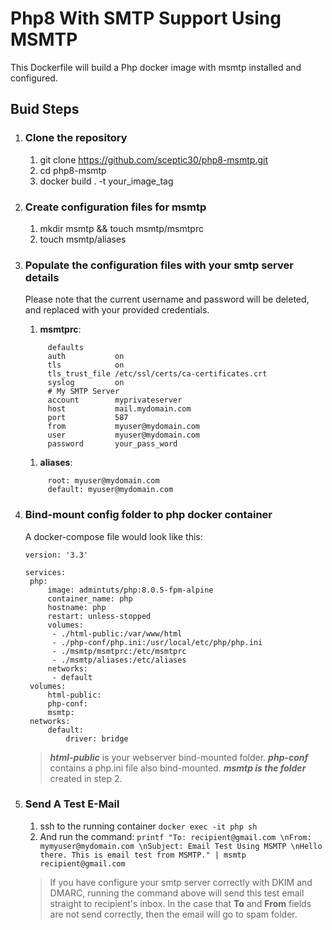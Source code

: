 # Php8 With SMTP Support Using MSMTP
This Dockerfile will build a Php docker image with msmtp installed and configured.
## Buid Steps
1. ### Clone the repository
   1. git clone https://github.com/sceptic30/php8-msmtp.git
   2. cd php8-msmtp
   3. docker build . -t your_image_tag
   
2. ### Create configuration files for msmtp
   1. mkdir msmtp && touch msmtp/msmtprc
   2. touch msmtp/aliases

3. ### Populate the configuration files with your smtp server details
   Please note that the current username and password will be deleted, and replaced with your provided credentials.
   1. **msmtprc**:
   ``` # Set default values for all following accounts.
        defaults
        auth           on
        tls            on
        tls_trust_file /etc/ssl/certs/ca-certificates.crt
        syslog         on
        # My SMTP Server
        account        myprivateserver
        host           mail.mydomain.com
        port           587
        from           myuser@mydomain.com
        user           myuser@mydomain.com
        password       your_pass_word
    ```
    1. **aliases**:
   ``` # Set default values for all following accounts.
        root: myuser@mydomain.com
        default: myuser@mydomain.com
    ```
4. ### Bind-mount config folder to php docker container
   A docker-compose file would look like this:
   ```
   version: '3.3'

   services:
    php:
        image: admintuts/php:8.0.5-fpm-alpine
        container_name: php
        hostname: php
        restart: unless-stopped
        volumes:
         - ./html-public:/var/www/html
         - ./php-conf/php.ini:/usr/local/etc/php/php.ini
         - ./msmtp/msmtprc:/etc/msmtprc
         - ./msmtp/aliases:/etc/aliases
        networks:
         - default
    volumes:
        html-public:
        php-conf:
        msmtp:
    networks:
        default:
            driver: bridge
    ```
   > ***html-public*** is your webserver bind-mounted folder.
   > ***php-conf*** contains a php.ini file also bind-mounted.
   > ***msmtp is the folder*** created in step 2.
5. ### Send A Test E-Mail
    1. ssh to the running container ``` docker exec -it php sh ```
    2. And run the command: ```printf "To: recipient@gmail.com \nFrom: mymyuser@mydomain.com \nSubject: Email Test Using MSMTP \nHello there. This is email test from MSMTP." | msmtp recipient@gmail.com ```
    > If you have configure your smtp server correctly with DKIM and DMARC, running the command above will send this test email straight to recipient's inbox. In the case that **To** and **From** fields are not send correctly, then the email will go to spam folder.
